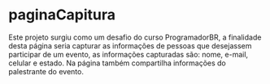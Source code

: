 # paginaCapitura
Este projeto surgiu como um desafio do curso ProgramadorBR, a finalidade desta página seria capturar as informações de pessoas que desejassem participar de um evento,
as informações capturadas são: nome, e-mail, celular e estado.
Na página também compartilha informações do palestrante do evento.
